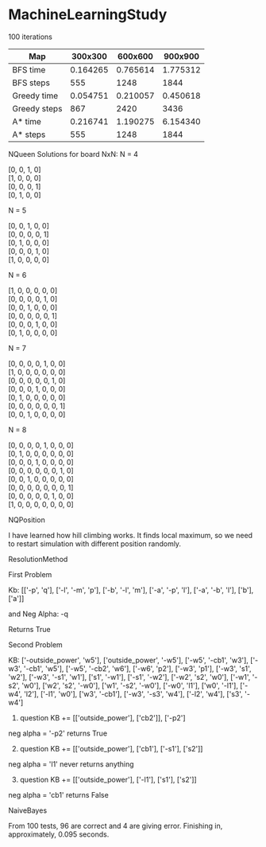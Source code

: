 # MachineLearningStudy

100 iterations

Map | 300x300 | 600x600 | 900x900|
--- | --- | --- | --- |
BFS time| 0.164265 | 0.765614 | 1.775312 |
BFS steps | 555 | 1248 | 1844 |
Greedy time | 0.054751 | 0.210057 | 0.450618
Greedy steps | 867 | 2420 | 3436 |
A* time | 0.216741 | 1.190275 | 6.154340 |
A* steps | 555 | 1248 | 1844 |

NQueen
Solutions for board NxN:
N = 4

[0, 0, 1, 0]  
 [1, 0, 0, 0]  
[0, 0, 0, 1]  
[0, 1, 0, 0]  

N = 5

[0, 0, 1, 0, 0]  
[0, 0, 0, 0, 1]  
[0, 1, 0, 0, 0]  
[0, 0, 0, 1, 0]  
[1, 0, 0, 0, 0]  

N = 6

[1, 0, 0, 0, 0, 0]  
[0, 0, 0, 0, 1, 0]  
[0, 0, 1, 0, 0, 0]  
[0, 0, 0, 0, 0, 1]  
[0, 0, 0, 1, 0, 0]  
[0, 1, 0, 0, 0, 0]   

N = 7

[0, 0, 0, 0, 1, 0, 0]  
[1, 0, 0, 0, 0, 0, 0]  
[0, 0, 0, 0, 0, 1, 0]  
[0, 0, 0, 1, 0, 0, 0]  
[0, 1, 0, 0, 0, 0, 0]  
[0, 0, 0, 0, 0, 0, 1]  
[0, 0, 1, 0, 0, 0, 0]  

N = 8

[0, 0, 0, 0, 1, 0, 0, 0]  
[0, 1, 0, 0, 0, 0, 0, 0]  
[0, 0, 0, 1, 0, 0, 0, 0]  
[0, 0, 0, 0, 0, 0, 1, 0]  
[0, 0, 1, 0, 0, 0, 0, 0]  
[0, 0, 0, 0, 0, 0, 0, 1]  
[0, 0, 0, 0, 0, 1, 0, 0]  
[1, 0, 0, 0, 0, 0, 0, 0]  


NQPosition

I have learned how hill climbing works.
It finds local maximum, so we need to restart simulation
with different position randomly. 


ResolutionMethod

First Problem

Kb: [['-p', 'q'], ['-l', '-m', 'p'], ['-b', '-l', 'm'], ['-a', '-p', 'l'], ['-a', '-b', 'l'], ['b'], ['a']]

and Neg Alpha: -q

Returns True

Second Problem

KB: ['-outside_power', 'w5'], ['outside_power', '-w5'], ['-w5', '-cb1', 'w3'], ['-w3', '-cb1', 'w5'],
                     ['-w5', '-cb2', 'w6'], ['-w6', 'p2'], ['-w3', 'p1'], ['-w3', 's1', 'w2'], ['-w3', '-s1', 'w1'],
                     ['s1', '-w1'], ['-s1', '-w2'], ['-w2', 's2', 'w0'], ['-w1', '-s2', 'w0'], ['w2', 's2', '-w0'],
                     ['w1', '-s2', '-w0'], ['-w0', 'l1'], ['w0', '-l1'], ['-w4', 'l2'], ['-l1', 'w0'], ['w3', '-cb1'],
                     ['-w3', '-s3', 'w4'], ['-l2', 'w4'], ['s3', '-w4']

1. question KB += [['outside_power'], ['cb2']], ['-p2']

neg alpha = '-p2' 
returns True

2. question KB += [['outside_power'], ['cb1'], ['-s1'], ['s2']]

neg alpha = 'l1' 
never returns anything

3. question KB += [['outside_power'], ['-l1'], ['s1'], ['s2']]

neg alpha = 'cb1' 
returns False

NaiveBayes

From 100 tests, 96 are correct and 4 are giving error. Finishing in, approximately, 0.095 seconds.